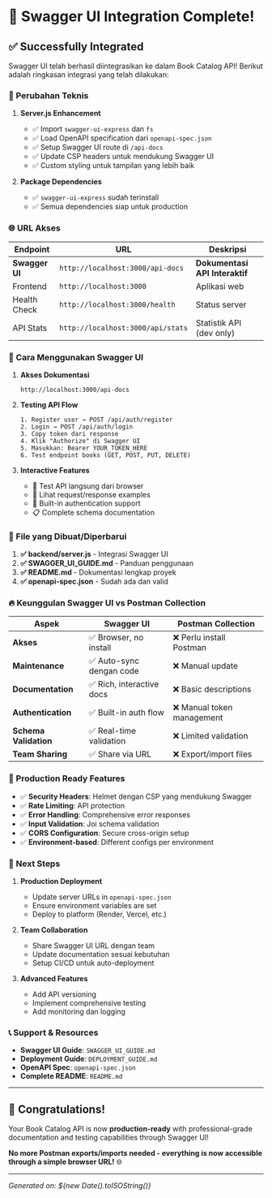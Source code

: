 # 🎉 Swagger UI Integration Complete!

## ✅ Successfully Integrated

Swagger UI telah berhasil diintegrasikan ke dalam Book Catalog API! Berikut adalah ringkasan integrasi yang telah dilakukan:

### 🔧 Perubahan Teknis

1. **Server.js Enhancement**

   - ✅ Import `swagger-ui-express` dan `fs`
   - ✅ Load OpenAPI specification dari `openapi-spec.json`
   - ✅ Setup Swagger UI route di `/api-docs`
   - ✅ Update CSP headers untuk mendukung Swagger UI
   - ✅ Custom styling untuk tampilan yang lebih baik

2. **Package Dependencies**
   - ✅ `swagger-ui-express` sudah terinstall
   - ✅ Semua dependencies siap untuk production

### 🌐 URL Akses

| Endpoint       | URL                               | Deskripsi                      |
| -------------- | --------------------------------- | ------------------------------ |
| **Swagger UI** | `http://localhost:3000/api-docs`  | **Dokumentasi API Interaktif** |
| Frontend       | `http://localhost:3000`           | Aplikasi web                   |
| Health Check   | `http://localhost:3000/health`    | Status server                  |
| API Stats      | `http://localhost:3000/api/stats` | Statistik API (dev only)       |

### 📖 Cara Menggunakan Swagger UI

1. **Akses Dokumentasi**

   ```
   http://localhost:3000/api-docs
   ```

2. **Testing API Flow**

   ```
   1. Register user → POST /api/auth/register
   2. Login → POST /api/auth/login
   3. Copy token dari response
   4. Klik "Authorize" di Swagger UI
   5. Masukkan: Bearer YOUR_TOKEN_HERE
   6. Test endpoint books (GET, POST, PUT, DELETE)
   ```

3. **Interactive Features**
   - 🧪 Test API langsung dari browser
   - 📝 Lihat request/response examples
   - 🔐 Built-in authentication support
   - 📋 Complete schema documentation

### 📁 File yang Dibuat/Diperbarui

1. **✅ backend/server.js** - Integrasi Swagger UI
2. **✅ SWAGGER_UI_GUIDE.md** - Panduan penggunaan
3. **✅ README.md** - Dokumentasi lengkap proyek
4. **✅ openapi-spec.json** - Sudah ada dan valid

### 🔥 Keunggulan Swagger UI vs Postman Collection

| Aspek                 | Swagger UI                | Postman Collection         |
| --------------------- | ------------------------- | -------------------------- |
| **Akses**             | ✅ Browser, no install    | ❌ Perlu install Postman   |
| **Maintenance**       | ✅ Auto-sync dengan code  | ❌ Manual update           |
| **Documentation**     | ✅ Rich, interactive docs | ❌ Basic descriptions      |
| **Authentication**    | ✅ Built-in auth flow     | ❌ Manual token management |
| **Schema Validation** | ✅ Real-time validation   | ❌ Limited validation      |
| **Team Sharing**      | ✅ Share via URL          | ❌ Export/import files     |

### 🎯 Production Ready Features

- ✅ **Security Headers**: Helmet dengan CSP yang mendukung Swagger
- ✅ **Rate Limiting**: API protection
- ✅ **Error Handling**: Comprehensive error responses
- ✅ **Input Validation**: Joi schema validation
- ✅ **CORS Configuration**: Secure cross-origin setup
- ✅ **Environment-based**: Different configs per environment

### 🚀 Next Steps

1. **Production Deployment**

   - Update server URLs in `openapi-spec.json`
   - Ensure environment variables are set
   - Deploy to platform (Render, Vercel, etc.)

2. **Team Collaboration**

   - Share Swagger UI URL dengan team
   - Update documentation sesuai kebutuhan
   - Setup CI/CD untuk auto-deployment

3. **Advanced Features**
   - Add API versioning
   - Implement comprehensive testing
   - Add monitoring dan logging

### 📞 Support & Resources

- **Swagger UI Guide**: `SWAGGER_UI_GUIDE.md`
- **Deployment Guide**: `DEPLOYMENT_GUIDE.md`
- **OpenAPI Spec**: `openapi-spec.json`
- **Complete README**: `README.md`

---

## 🎊 Congratulations!

Your Book Catalog API is now **production-ready** with professional-grade documentation and testing capabilities through Swagger UI!

**No more Postman exports/imports needed - everything is now accessible through a simple browser URL!** 🌐

---

_Generated on: ${new Date().toISOString()}_
